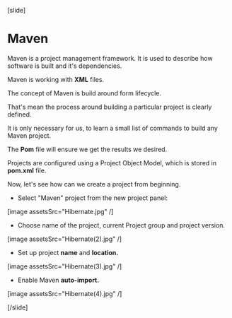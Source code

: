[slide]

# Maven

Maven is a project management framework. It is used to describe how software is built and it's dependencies.

Maven is working with **XML** files.

The concept of Maven is build around form lifecycle.

That's mean the process around building a particular project is clearly defined.

It is only necessary for us, to learn a small list of commands to build any Maven project. 

The **Pom** file will ensure we get the results we desired.

Projects are configured using a Project Object Model, which is stored in **pom.xml** file.

Now, let's see how can we create a project from beginning.

- Select "Maven" project from the new project panel:

[image assetsSrc="Hibernate.jpg" /]

- Choose name of the project, current Project group and project version.

[image assetsSrc="Hibernate(2).jpg" /]

- Set up project **name** and **location.** 

[image assetsSrc="Hibernate(3).jpg" /]

- Enable Maven **auto-import.**

[image assetsSrc="Hibernate(4).jpg" /]

[/slide]